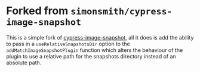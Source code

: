 # Forked from `simonsmith/cypress-image-snapshot`

This is a simple fork of [cypress-image-snapshot](https://github.com/simonsmith/cypress-image-snapshot), all it does is add the ability to pass in a `useRelativeSnapshotsDir` option to the `addMatchImageSnapshotPlugin` function which alters the behaviour of the plugin to use a relative path for the snapshots directory instead of an absolute path.
